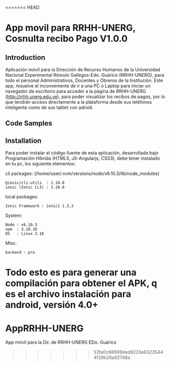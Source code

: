 <<<<<<< HEAD
# App movil para RRHH-UNERG, Cosnulta recibo Pago V1.0.0

## Introduction

Aplicación móvil para la Dirección de Recurso Humanos de la Universidad Nacional Experimental Rómulo Gallegos-Edo. Guárico (RRHH-UNERG), para todo el personal Administrativos, Docentes y Obreros de la Institución.
Este app, resuelve el inconveniente de ir a una PC o Laptop para iniciar un navegador de escritorio para acceder a la página de RRHH-UNERG (http://rrhh.unerg.edu.ve), para poder visualizar los recibos de pagos, por lo que tendrán acceso directamente a la plataforma desde sus teléfonos inteligente como de sus tablet con adroid.

## Code Samples



## Installation

Para poder instalar el código fuente de esta aplicación, desarrollada bajo Programación Híbrida (HTML5, JS-Angularjs, CSS3), debe tener instalado en tu pc, los siguiente elementos:

cli packages: (/home/user/.nvm/versions/node/v6.10.3/lib/node_modules)

    @ionic/cli-utils  : 1.18.0
    ionic (Ionic CLI) : 3.18.0

local packages:

    Ionic Framework : ionic1 1.3.3

System:

    Node : v6.10.3
    npm  : 3.10.10 
    OS   : Linux 3.16

Misc:

    backend : pro

Todo esto es para generar una compilación para obtener el APK, q es el archivo instalación para android, versión 4.0+
=======
# AppRRHH-UNERG
App móvil para la Dir. de RRHH-UNERG EDo. Guárico
>>>>>>> 53fa0c68699ded8233e63235444f29b26a92748a
